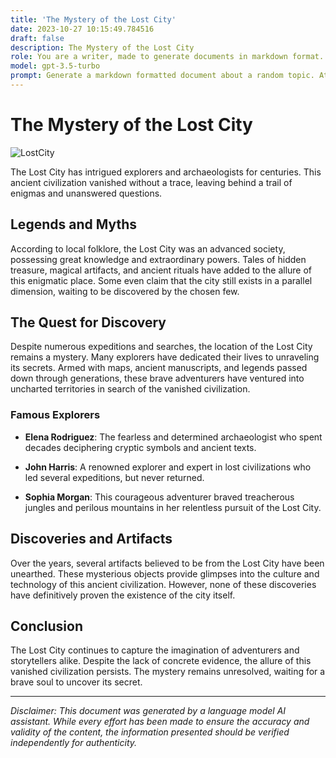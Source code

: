 ```yaml
---
title: 'The Mystery of the Lost City'
date: 2023-10-27 10:15:49.784516
draft: false
description: The Mystery of the Lost City
role: You are a writer, made to generate documents in markdown format. It is very important that all of the documents you generate are in valid markdown format.
model: gpt-3.5-turbo
prompt: Generate a markdown formatted document about a random topic. At the bottom, include a disclaimer explaining that the document was generated by you. The first line of the document should be the title. Make sure that the entire document is in proper markdown format, using a mix of various tags to make the document visually appealing.
---
```


# The Mystery of the Lost City

![LostCity](https://example.com/lostcity.jpg)

The Lost City has intrigued explorers and archaeologists for centuries. This ancient civilization vanished without a trace, leaving behind a trail of enigmas and unanswered questions. 

## Legends and Myths

According to local folklore, the Lost City was an advanced society, possessing great knowledge and extraordinary powers. Tales of hidden treasure, magical artifacts, and ancient rituals have added to the allure of this enigmatic place. Some even claim that the city still exists in a parallel dimension, waiting to be discovered by the chosen few.

## The Quest for Discovery

Despite numerous expeditions and searches, the location of the Lost City remains a mystery. Many explorers have dedicated their lives to unraveling its secrets. Armed with maps, ancient manuscripts, and legends passed down through generations, these brave adventurers have ventured into uncharted territories in search of the vanished civilization.

### Famous Explorers

- **Elena Rodriguez**: The fearless and determined archaeologist who spent decades deciphering cryptic symbols and ancient texts.

- **John Harris**: A renowned explorer and expert in lost civilizations who led several expeditions, but never returned.

- **Sophia Morgan**: This courageous adventurer braved treacherous jungles and perilous mountains in her relentless pursuit of the Lost City.

## Discoveries and Artifacts

Over the years, several artifacts believed to be from the Lost City have been unearthed. These mysterious objects provide glimpses into the culture and technology of this ancient civilization. However, none of these discoveries have definitively proven the existence of the city itself.

## Conclusion

The Lost City continues to capture the imagination of adventurers and storytellers alike. Despite the lack of concrete evidence, the allure of this vanished civilization persists. The mystery remains unresolved, waiting for a brave soul to uncover its secret.

---

*Disclaimer: This document was generated by a language model AI assistant. While every effort has been made to ensure the accuracy and validity of the content, the information presented should be verified independently for authenticity.*